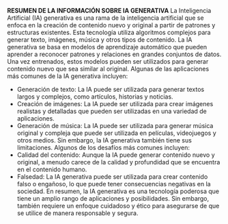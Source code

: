 **RESUMEN DE LA INFORMACIÓN SOBRE IA GENERATIVA**
La Inteligencia Artificial (IA) generativa es una rama de la inteligencia artificial que se enfoca en la creación de contenido nuevo y original a partir de patrones y estructuras existentes. Esta tecnología utiliza algoritmos complejos para generar texto, imágenes, música y otros tipos de contenido.
La IA generativa se basa en modelos de aprendizaje automático que pueden aprender a reconocer patrones y relaciones en grandes conjuntos de datos. Una vez entrenados, estos modelos pueden ser utilizados para generar contenido nuevo que sea similar al original.
Algunas de las aplicaciones más comunes de la IA generativa incluyen:
* Generación de texto: La IA puede ser utilizada para generar textos largos y complejos, como artículos, historias y noticias.
* Creación de imágenes: La IA puede ser utilizada para crear imágenes realistas y detalladas que pueden ser utilizadas en una variedad de aplicaciones.
* Generación de música: La IA puede ser utilizada para generar música original y compleja que puede ser utilizada en películas, videojuegos y otros medios.
Sin embargo, la IA generativa también tiene sus limitaciones. Algunos de los desafíos más comunes incluyen:
* Calidad del contenido: Aunque la IA puede generar contenido nuevo y original, a menudo carece de la calidad y profundidad que se encuentra en el contenido humano.
* Falsedad: La IA generativa puede ser utilizada para crear contenido falso o engañoso, lo que puede tener consecuencias negativas en la sociedad.
En resumen, la IA generativa es una tecnología poderosa que tiene un amplio rango de aplicaciones y posibilidades. Sin embargo, también requiere un enfoque cuidadoso y ético para asegurarse de que se utilice de manera responsable y segura.